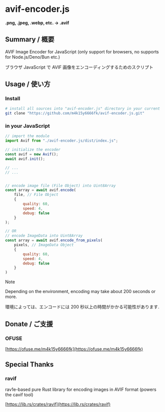 # avif-encoder.js

**.png, .jpeg, .webp, etc. -> .avif**

## Summary / 概要

AVIF Image Encoder for JavaScript (only support for browsers, no supports for Node.js/Deno/Bun etc.)

ブラウザ JavaScript で AVIF 画像をエンコーディングするためのスクリプト


## Usage / 使い方

### Install

```bash
# install all sources into "avif-encoder.js" directory in your current path
git clone "https://github.com/m4k15y6666fk/avif-encoder.js.git"
```

### in your JavaScript

```js
// import the module
import Avif from "./avif-encoder.js/dist/index.js";

// initialize the encoder
const avif = new Avif();
await avif.init();

// ...
// ...


// encode image file (File Object) into Uint8Array
const array = await avif.encode(
    file, // File Object
    {
        quality: 60,
        speed: 4,
        debug: false
    }
);

// OR
// encode ImageData into Uint8Array
const array = await avif.encode_from_pixels(
    pixels, // ImageData Object
    {
        quality: 60,
        speed: 4,
        debug: false
    }
)
```

> [!NOTE]
> Depending on the environment, encoding may take about 200 seconds or more.
>
> 環境によっては、エンコードには 200 秒以上の時間がかかる可能性があります.


## Donate / ご支援

### OFUSE

[https://ofuse.me/m4k15y6666fk](https://ofuse.me/m4k15y6666fk)


## Special Thanks

### ravif

rav1e-based pure Rust library for encoding images in AVIF format (powers the cavif tool)

[https://lib.rs/crates/ravif](https://lib.rs/crates/ravif)
